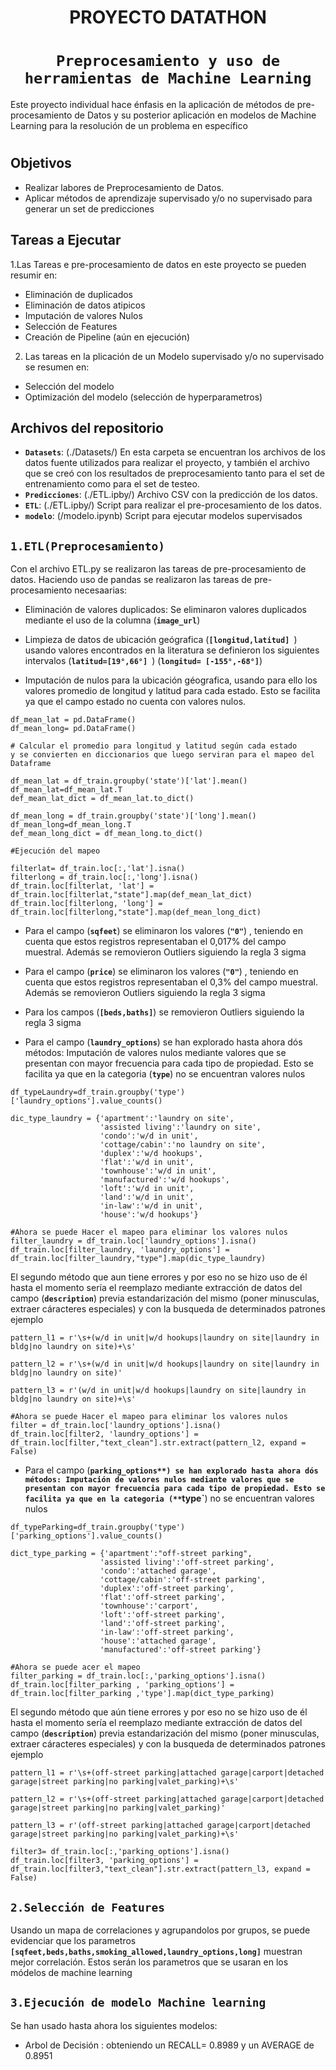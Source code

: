 # <h1 align=center>**PROYECTO DATATHON**

# <h1 align=center>**`Preprocesamiento y uso de herramientas de Machine Learning`**</h1>  

Este proyecto individual hace énfasis en la aplicación de métodos de pre-procesamiento de Datos y su posterior aplicación en modelos de Machine Learning para la resolución de un problema en específico

# <h2> **Objetivos**</h1>
- Realizar labores de Preprocesamiento de Datos. 
- Aplicar métodos de aprendizaje supervisado y/o no supervisado para generar un set de predicciones

## **Tareas a Ejecutar**

1.Las Tareas e pre-procesamiento de datos en este proyecto se pueden resumir en: 
- Eliminación de duplicados
- Eliminación de datos atipicos
- Imputación de valores Nulos
- Selección de Features
- Creación de Pipeline (aún en ejecución) 
    
2. Las tareas en la plicación de un Modelo supervisado y/o no supervisado se resumen en:
- Selección del modelo
- Optimización del modelo (selección de hyperparametros)

## **Archivos del repositorio**
- **`Datasets`**: (./Datasets/) En esta carpeta se encuentran los archivos de los datos fuente utilizados para realizar el proyecto, y también el archivo que se creó con los resultados de preprocesamiento tanto para el set de entrenamiento como para el set de testeo.
- **`Predicciones`**: (./ETL.ipby/) Archivo CSV con la predicción de los datos.
- **`ETL`**: (./ETL.ipby/) Script para realizar el pre-procesamiento de los datos.
- **`modelo`**: (/modelo.ipynb) Script para ejecutar modelos supervisados 

## `1.ETL(Preprocesamiento)`
Con el archivo ETL.py se realizaron las tareas de pre-procesamiento de datos. Haciendo uso de pandas se realizaron las tareas de pre-procesamiento necesaarias: 

+ Eliminación de valores duplicados: Se eliminaron valores duplicados mediante el uso de la columna (**`image_url`**)

+ Limpieza de datos de ubicación geógrafica (**`[longitud,latitud] `**) usando valores encontrados en la literatura se definieron los siguientes intervalos (**`latitud=[19°,66°] `**) (**`longitud= [-155°,-68°]`**)

+ Imputación de nulos para la ubicación géografica, usando para ello los valores promedio de longitud y latitud para cada estado. Esto se facilita ya que el campo estado no cuenta con valores nulos.

```
df_mean_lat = pd.DataFrame()
df_mean_long= pd.DataFrame()

# Calcular el promedio para longitud y latitud según cada estado
y se convierten en diccionarios que luego serviran para el mapeo del Dataframe

df_mean_lat = df_train.groupby('state')['lat'].mean()
df_mean_lat=df_mean_lat.T
def_mean_lat_dict = df_mean_lat.to_dict()

df_mean_long = df_train.groupby('state')['long'].mean()
df_mean_long=df_mean_long.T
def_mean_long_dict = df_mean_long.to_dict()

#Ejecución del mapeo

filterlat= df_train.loc[:,'lat'].isna()
filterlong = df_train.loc[:,'long'].isna()
df_train.loc[filterlat, 'lat'] = df_train.loc[filterlat,"state"].map(def_mean_lat_dict)
df_train.loc[filterlong, 'long'] = df_train.loc[filterlong,"state"].map(def_mean_long_dict)
```

+ Para el campo (**`sqfeet`**) se eliminaron los valores (**`"0"`**) , teniendo en cuenta que estos registros representaban el 0,017% del campo muestral. Además se removieron Outliers siguiendo la regla 3 sigma

+ Para el campo (**`price`**) se eliminaron los valores (**`"0"`**) , teniendo en cuenta que estos registros representaban el 0,3% del campo muestral. Además se removieron Outliers siguiendo la regla 3 sigma

+ Para los campos (**`[beds,baths]`**) se removieron Outliers siguiendo la regla 3 sigma

+ Para el campo (**`laundry_options`**) se han explorado hasta ahora dós métodos: Imputación de valores nulos mediante valores que se presentan con mayor frecuencia para cada tipo de propiedad. Esto se facilita ya que en la categoria (**`type`**) no se encuentran valores nulos

```
df_typeLaundry=df_train.groupby('type')['laundry_options'].value_counts()

dic_type_laundry = {'apartment':'laundry on site',
                    'assisted living':'laundry on site',
                    'condo':'w/d in unit',
                    'cottage/cabin':'no laundry on site',
                    'duplex':'w/d hookups',
                    'flat':'w/d in unit',
                    'townhouse':'w/d in unit',
                    'manufactured':'w/d hookups',
                    'loft':'w/d in unit',
                    'land':'w/d in unit',
                    'in-law':'w/d in unit',
                    'house':'w/d hookups'}

#Ahora se puede Hacer el mapeo para eliminar los valores nulos 
filter_laundry = df_train.loc['laundry_options'].isna()
df_train.loc[filter_laundry, 'laundry_options'] = df_train.loc[filter_laundry,"type"].map(dic_type_laundry)
```
El segundo método que aun tiene errores y por eso no se hizo uso de él hasta el momento sería el reemplazo mediante extracción de datos del campo (**`description`**) previa estandarización del mismo (poner minusculas, extraer cáracteres especiales) y con la busqueda de determinados patrones ejemplo 
```
pattern_l1 = r'\s+(w/d in unit|w/d hookups|laundry on site|laundry in bldg|no laundry on site)+\s'

pattern_l2 = r'\s+(w/d in unit|w/d hookups|laundry on site|laundry in bldg|no laundry on site)'

pattern_l3 = r'(w/d in unit|w/d hookups|laundry on site|laundry in bldg|no laundry on site)+\s'

#Ahora se puede Hacer el mapeo para eliminar los valores nulos 
filter = df_train.loc['laundry_options'].isna()
df_train.loc[filter2, 'laundry_options'] = df_train.loc[filter,"text_clean"].str.extract(pattern_l2, expand = False)
```

+ Para el campo (**`parking_options**) se han explorado hasta ahora dós métodos: Imputación de valores nulos mediante valores que se presentan con mayor frecuencia para cada tipo de propiedad. Esto se facilita ya que en la categoria (**`type`**) no se encuentran valores nulos

```
df_typeParking=df_train.groupby('type')['parking_options'].value_counts()

dict_type_parking = {'apartment':"off-street parking",
                    'assisted living':'off-street parking',
                    'condo':'attached garage',
                    'cottage/cabin':'off-street parking',
                    'duplex':'off-street parking',
                    'flat':'off-street parking',
                    'townhouse':'carport',
                    'loft':'off-street parking',
                    'land':'off-street parking',
                    'in-law':'off-street parking',
                    'house':'attached garage',
                    'manufactured':'off-street parking'}

#Ahora se puede acer el mapeo
filter_parking = df_train.loc[:,'parking_options'].isna()
df_train.loc[filter_parking , 'parking_options'] = df_train.loc[filter_parking ,'type'].map(dict_type_parking)
```
El segundo método que aún tiene errores y por eso no se hizo uso de él hasta el momento sería el reemplazo mediante extracción de datos del campo (**`description`**) previa estandarización del mismo (poner minusculas, extraer cáracteres especiales) y con la busqueda de determinados patrones ejemplo 

```
pattern_l1 = r'\s+(off-street parking|attached garage|carport|detached garage|street parking|no parking|valet_parking)+\s'

pattern_l2 = r'\s+(off-street parking|attached garage|carport|detached garage|street parking|no parking|valet_parking)'

pattern_l3 = r'(off-street parking|attached garage|carport|detached garage|street parking|no parking|valet_parking)+\s'

filter3= df_train.loc[:,'parking_options'].isna()
df_train.loc[filter3, 'parking_options'] = df_train.loc[filter3,"text_clean"].str.extract(pattern_l3, expand = False)
```

## `2.Selección de Features`
Usando un mapa de correlaciones  y agrupandolos por grupos, se puede evidenciar que los parametros **`[sqfeet,beds,baths,smoking_allowed,laundry_options,long]`** muestran mejor correlación. Estos serán los parametros que se usaran en los módelos de machine learning

## `3.Ejecución de modelo Machine learning`

Se han usado hasta ahora los siguientes modelos:

-  Arbol de Decisión : obteniendo un RECALL= 0.8989 y un AVERAGE de 0.8951